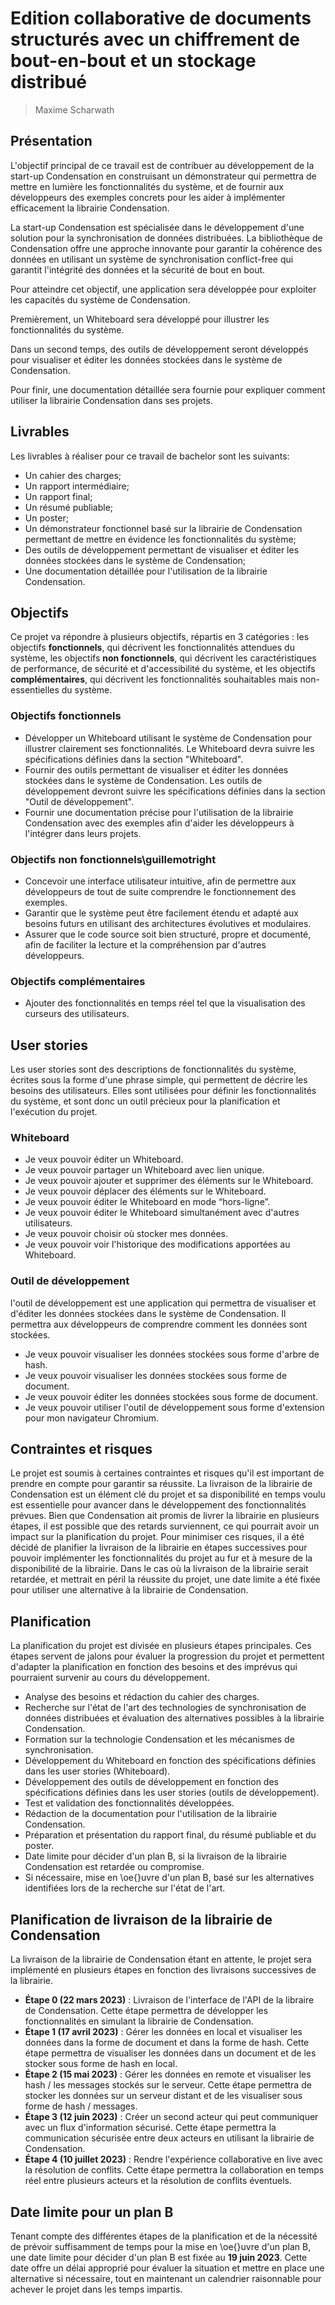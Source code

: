 # Edition collaborative de documents structurés avec un chiffrement de bout-en-bout et un stockage distribué
>Maxime Scharwath
## Présentation
L'objectif principal de ce travail est de contribuer au développement de la start-up Condensation en construisant un démonstrateur qui permettra de mettre en lumière les fonctionnalités du système, et de fournir aux développeurs des exemples concrets pour les aider à implémenter efficacement la librairie Condensation.

La start-up Condensation est spécialisée dans le développement d'une solution pour la synchronisation de données distribuées. La bibliothèque de Condensation offre une approche innovante pour garantir la cohérence des données en utilisant un système de synchronisation conflict-free qui garantit l'intégrité des données et la sécurité de bout en bout.

Pour atteindre cet objectif, une application sera développée pour exploiter les capacités du système de Condensation.

Premièrement, un Whiteboard sera développé pour illustrer les fonctionnalités du système.

Dans un second temps, des outils de développement seront développés pour visualiser et éditer les données stockées dans le système de Condensation.

Pour finir, une documentation détaillée sera fournie pour expliquer comment utiliser la librairie Condensation dans ses projets.

## Livrables
Les livrables à réaliser pour ce travail de bachelor sont les suivants:

- Un cahier des charges;
- Un rapport intermédiaire;
- Un rapport final;
- Un résumé publiable;
- Un poster;
- Un démonstrateur fonctionnel basé sur la librairie de Condensation permettant de mettre en évidence les fonctionnalités du système;
- Des outils de développement permettant de visualiser et éditer les données stockées dans le système de Condensation;
- Une documentation détaillée pour l'utilisation de la librairie Condensation.

## Objectifs
Ce projet va répondre à plusieurs objectifs, répartis en 3 catégories : les objectifs **fonctionnels**, qui décrivent les fonctionnalités attendues du système, les objectifs **non fonctionnels**, qui décrivent les caractéristiques de performance, de sécurité et d'accessibilité du système, et les objectifs **complémentaires**, qui décrivent les fonctionnalités souhaitables mais non-essentielles du système.

### Objectifs fonctionnels

- Développer un Whiteboard utilisant le système de Condensation pour illustrer clairement ses fonctionnalités. Le Whiteboard devra suivre les spécifications définies dans la section "Whiteboard".
- Fournir des outils permettant de visualiser et éditer les données stockées dans le système de Condensation. Les outils de développement devront suivre les spécifications définies dans la section "Outil de développement".
- Fournir une documentation précise pour l'utilisation de la librairie Condensation avec des exemples afin d'aider les développeurs à l'intégrer dans leurs projets.

### Objectifs non fonctionnels\guillemotright

- Concevoir une interface utilisateur intuitive, afin de permettre aux développeurs de tout de suite comprendre le fonctionnement des exemples.
- Garantir que le système peut être facilement étendu et adapté aux besoins futurs en utilisant des architectures évolutives et modulaires.
- Assurer que le code source soit bien structuré, propre et documenté, afin de faciliter la lecture et la compréhension par d'autres développeurs.

### Objectifs complémentaires

- Ajouter des fonctionnalités en temps réel tel que la visualisation des curseurs des utilisateurs.

## User stories
Les user stories sont des descriptions de fonctionnalités du système, écrites sous la forme d'une phrase simple, qui permettent de décrire les besoins des utilisateurs. Elles sont utilisées pour définir les fonctionnalités du système, et sont donc un outil précieux pour la planification et l'exécution du projet.

### Whiteboard

- Je veux pouvoir éditer un Whiteboard.
- Je veux pouvoir partager un Whiteboard avec lien unique.
- Je veux pouvoir ajouter et supprimer des éléments sur le Whiteboard.
- Je veux pouvoir déplacer des éléments sur le Whiteboard.
- Je veux pouvoir éditer le Whiteboard en mode “hors-ligne”.
- Je veux pouvoir éditer le Whiteboard simultanément avec d'autres utilisateurs.
- Je veux pouvoir choisir où stocker mes données.
- Je veux pouvoir voir l'historique des modifications apportées au Whiteboard.

### Outil de développement

l'outil de développement est une application qui permettra de visualiser et d'éditer les données stockées dans le système de Condensation. 
Il permettra aux développeurs de comprendre comment les données sont stockées.

-  Je veux pouvoir visualiser les données stockées sous forme d'arbre de hash.
-  Je veux pouvoir visualiser les données stockées sous forme de document.
-  Je veux pouvoir éditer les données stockées sous forme de document.
-  Je veux pouvoir utiliser l'outil de développement sous forme d'extension pour mon navigateur Chromium.

## Contraintes et risques
Le projet est soumis à certaines contraintes et risques qu'il est important de prendre en compte pour garantir sa réussite.
La livraison de la librairie de Condensation est un élément clé du projet et sa disponibilité en temps voulu est essentielle pour avancer dans le développement des fonctionnalités prévues. 
Bien que Condensation ait promis de livrer la librairie en plusieurs étapes, il est possible que des retards surviennent, ce qui pourrait avoir un impact sur la planification du projet.
Pour minimiser ces risques, il a été décidé de planifier la livraison de la librairie en étapes successives pour pouvoir implémenter les fonctionnalités du projet au fur et à mesure de la disponibilité de la librairie.
Dans le cas où la livraison de la librairie serait retardée, et mettrait en péril la réussite du projet, une date limite a été fixée pour utiliser une alternative à la librairie de Condensation.

## Planification
La planification du projet est divisée en plusieurs étapes principales. Ces étapes servent de jalons pour évaluer la progression du projet et permettent d'adapter la planification en fonction des besoins et des imprévus qui pourraient survenir au cours du développement.

- Analyse des besoins et rédaction du cahier des charges.
- Recherche sur l'état de l'art des technologies de synchronisation de données distribuées et évaluation des alternatives possibles à la librairie Condensation.
- Formation sur la technologie Condensation et les mécanismes de synchronisation.
- Développement du Whiteboard en fonction des spécifications définies dans les user stories (Whiteboard).
- Développement des outils de développement en fonction des spécifications définies dans les user stories (outils de développement).
- Test et validation des fonctionnalités développées.
- Rédaction de la documentation pour l'utilisation de la librairie Condensation.
- Préparation et présentation du rapport final, du résumé publiable et du poster.
- Date limite pour décider d'un plan B, si la livraison de la librairie Condensation est retardée ou compromise.
- Si nécessaire, mise en \oe{}uvre d'un plan B, basé sur les alternatives identifiées lors de la recherche sur l'état de l'art.

## Planification de livraison de la librairie de Condensation
La livraison de la librairie de Condensation étant en attente, le projet sera implémenté en plusieurs étapes en fonction des livraisons successives de la librairie.

- **Étape 0 (22 mars 2023)** : Livraison de l'interface de l'API de la libraire de Condensation. Cette étape permettra de développer les fonctionnalités en simulant la librairie de Condensation.
- **Étape 1 (17 avril 2023)** : Gérer les données en local et visualiser les données dans la forme de document et dans la forme de hash. Cette étape permettra de visualiser les données dans un document et de les stocker sous forme de hash en local.
- **Étape 2 (15 mai 2023)** : Gérer les données en remote et visualiser les hash / les messages stockés sur le serveur. Cette étape permettra de stocker les données sur un serveur distant et de les visualiser sous forme de hash / messages.
- **Étape 3 (12 juin 2023)** : Créer un second acteur qui peut communiquer avec un flux d'information sécurisé. Cette étape permettra la communication sécurisée entre deux acteurs en utilisant la librairie de Condensation.
- **Étape 4 (10 juillet 2023)** : Rendre l'expérience collaborative en live avec la résolution de conflits. Cette étape permettra la collaboration en temps réel entre plusieurs acteurs et la résolution de conflits éventuels.

## Date limite pour un plan B
Tenant compte des différentes étapes de la planification et de la nécessité de prévoir suffisamment de temps pour la mise en \oe{}uvre d'un plan B, une date limite pour décider d'un plan B est fixée au **19 juin 2023**. Cette date offre un délai approprié pour évaluer la situation et mettre en place une alternative si nécessaire, tout en maintenant un calendrier raisonnable pour achever le projet dans les temps impartis.